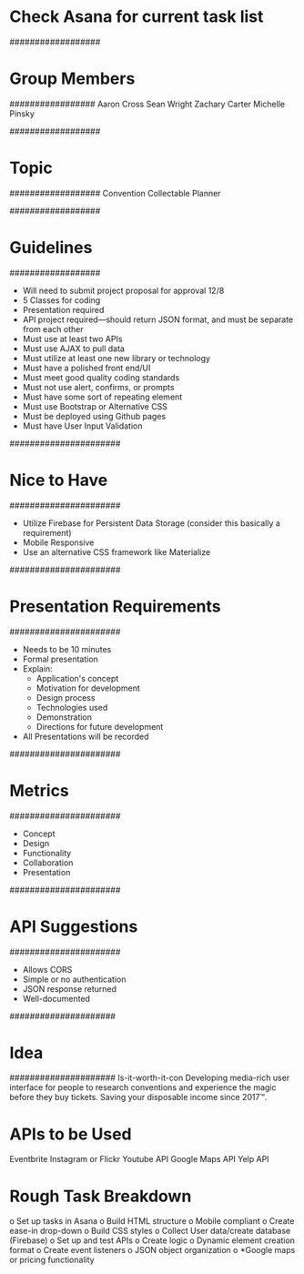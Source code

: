 # Check Asana for current task list

##################
# Group Members #
#################
Aaron Cross
Sean Wright
Zachary Carter
Michelle Pinsky

##################
# Topic #
##################
Convention Collectable Planner

##################
# Guidelines #
##################
- Will need to submit project proposal for approval 12/8
- 5 Classes for coding
- Presentation required
- API project required—should return JSON format, and must be separate from each other
- Must use at least two APIs
- Must use AJAX to pull data
- Must utilize at least one new library or technology
- Must have a polished front end/UI
- Must meet good quality coding standards
- Must not use alert, confirms, or prompts
- Must have some sort of repeating element
- Must use Bootstrap or Alternative CSS
- Must be deployed using Github pages
- Must have User Input Validation

######################
# Nice to Have #
######################
- Utilize Firebase for Persistent Data Storage (consider this basically a requirement)
- Mobile Responsive
- Use an alternative CSS framework like Materialize

######################
# Presentation Requirements #
######################
- Needs to be 10 minutes
- Formal presentation
- Explain:
  * Application's concept
  * Motivation for development
  * Design process
  * Technologies used
  * Demonstration
  * Directions for future development
- All Presentations will be recorded

######################
# Metrics #
######################
- Concept
- Design
- Functionality
- Collaboration
- Presentation

######################
# API Suggestions #
######################
- Allows CORS
- Simple or no authentication
- JSON response returned
- Well-documented

#####################
# Idea #
#####################
Is-it-worth-it-con
Developing media-rich user interface for people to research conventions and experience the magic before they buy tickets. Saving your disposable income since 2017™.

# APIs to be Used #
Eventbrite
Instagram or Flickr
Youtube API
Google Maps API
Yelp API

# Rough Task Breakdown #
o	Set up tasks in Asana
o	Build HTML structure
    o	Mobile compliant
    o	Create ease-in drop-down
o	Build CSS styles
o	Collect User data/create database (Firebase)
o	Set up and test APIs
o	Create logic
    o	Dynamic element creation format
    o	Create event listeners
    o	JSON object organization
    o	*Google maps or pricing functionality